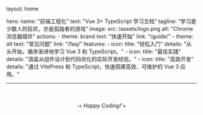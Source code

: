 layout: home

hero:
name: "前端工程化"
text: "Vue 3+ TypeScript 学习文档"
tagline: “学习是少数人的狂欢，亦是孤独者的游戏”
image:
src: /assets/logo.png
alt: "Chrome 浏览器插件"
actions: - theme: brand
text: "快速开始"
link: "/guide/" - theme: alt
text: "常见问题"
link: "/faq/"
features: - icon:
title: "轻松入门"
details: "从头开始，循序渐进地学习 Vue 3 和 TypeScript。" - icon:
title: "最佳实践"
details: "涵盖从组件设计到代码优化的实际开发经验。" - icon:
title: "高效开发"
details: "通过 VitePress 和 TypeScript，快速搭建高效、可维护的 Vue 3 应用。"

---

<div style="text-align: center; margin-top:50px;">
  <em>:+ Happy Coding!'+</em>
</div>
